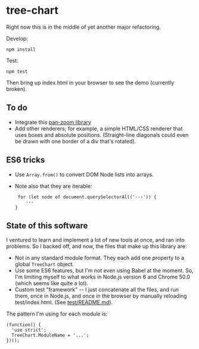 # tree-chart

Right now this is in the middle of yet another major refactoring. 

Develop:

```
npm install
```

Test:

```
npm test
```

Then bring up index.html in your browser to see the demo (currently broken).




## To do

* Integrate this [pan-zoom library](https://github.com/ariutta/svg-pan-zoom)
* Add other renderers; for example, a simple HTML/CSS renderer that uses boxes
  and absolute positions. (Straight-line diagonals could even be drawn with
  one border of a div that's rotated).


## ES6 tricks

* Use `Array.from()` to convert DOM Node lists into arrays.

* Note also that they are iterable:

    ```
     for (let node of document.querySelectorAll('···')) {
        ···
    }
    ```
    
## State of this software

I ventured to learn and implement a lot of new tools at once, and ran into 
problems. So I backed off, and now, the files that make up this library are:

* Not in any standard module format. They each add one property to a global
  `TreeChart` object.
* Use some ES6 features, but I'm not even using Babel at the moment. So, I'm
  limiting myself to what works in Node.js version 6 and Chrome 50.0 (which
  seems like quite a lot).
* Custom test "framework" -- I just concatenate all the files, and run them,
  once in Node.js, and once in the browser by manually reloading 
  test/index.html. (See [test/README.md](test/README.md)).

The pattern I'm using for each module is:

```
(function() {
  'use strict';
  TreeChart.ModuleName = '...';
})();
```

